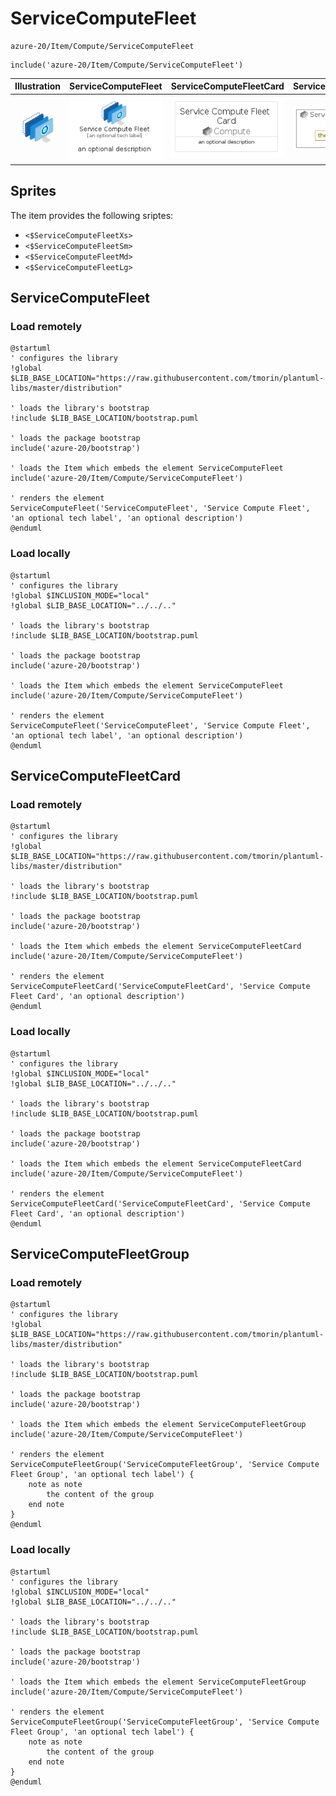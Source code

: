 # ServiceComputeFleet


```text
azure-20/Item/Compute/ServiceComputeFleet
```

```text
include('azure-20/Item/Compute/ServiceComputeFleet')
```



| Illustration | ServiceComputeFleet | ServiceComputeFleetCard | ServiceComputeFleetGroup |
| :---: | :---: | :---: | :---: |
| ![illustration for Illustration](../../../azure-20/Item/Compute/ServiceComputeFleet.png) | ![illustration for ServiceComputeFleet](../../../azure-20/Item/Compute/ServiceComputeFleet.Local.png) | ![illustration for ServiceComputeFleetCard](../../../azure-20/Item/Compute/ServiceComputeFleetCard.Local.png) | ![illustration for ServiceComputeFleetGroup](../../../azure-20/Item/Compute/ServiceComputeFleetGroup.Local.png) |



## Sprites
The item provides the following sriptes:

- `<$ServiceComputeFleetXs>`
- `<$ServiceComputeFleetSm>`
- `<$ServiceComputeFleetMd>`
- `<$ServiceComputeFleetLg>`





## ServiceComputeFleet

### Load remotely
```plantuml
@startuml
' configures the library
!global $LIB_BASE_LOCATION="https://raw.githubusercontent.com/tmorin/plantuml-libs/master/distribution"

' loads the library's bootstrap
!include $LIB_BASE_LOCATION/bootstrap.puml

' loads the package bootstrap
include('azure-20/bootstrap')

' loads the Item which embeds the element ServiceComputeFleet
include('azure-20/Item/Compute/ServiceComputeFleet')

' renders the element
ServiceComputeFleet('ServiceComputeFleet', 'Service Compute Fleet', 'an optional tech label', 'an optional description')
@enduml
```

### Load locally
```plantuml
@startuml
' configures the library
!global $INCLUSION_MODE="local"
!global $LIB_BASE_LOCATION="../../.."

' loads the library's bootstrap
!include $LIB_BASE_LOCATION/bootstrap.puml

' loads the package bootstrap
include('azure-20/bootstrap')

' loads the Item which embeds the element ServiceComputeFleet
include('azure-20/Item/Compute/ServiceComputeFleet')

' renders the element
ServiceComputeFleet('ServiceComputeFleet', 'Service Compute Fleet', 'an optional tech label', 'an optional description')
@enduml
```

## ServiceComputeFleetCard

### Load remotely
```plantuml
@startuml
' configures the library
!global $LIB_BASE_LOCATION="https://raw.githubusercontent.com/tmorin/plantuml-libs/master/distribution"

' loads the library's bootstrap
!include $LIB_BASE_LOCATION/bootstrap.puml

' loads the package bootstrap
include('azure-20/bootstrap')

' loads the Item which embeds the element ServiceComputeFleetCard
include('azure-20/Item/Compute/ServiceComputeFleet')

' renders the element
ServiceComputeFleetCard('ServiceComputeFleetCard', 'Service Compute Fleet Card', 'an optional description')
@enduml
```

### Load locally
```plantuml
@startuml
' configures the library
!global $INCLUSION_MODE="local"
!global $LIB_BASE_LOCATION="../../.."

' loads the library's bootstrap
!include $LIB_BASE_LOCATION/bootstrap.puml

' loads the package bootstrap
include('azure-20/bootstrap')

' loads the Item which embeds the element ServiceComputeFleetCard
include('azure-20/Item/Compute/ServiceComputeFleet')

' renders the element
ServiceComputeFleetCard('ServiceComputeFleetCard', 'Service Compute Fleet Card', 'an optional description')
@enduml
```

## ServiceComputeFleetGroup

### Load remotely
```plantuml
@startuml
' configures the library
!global $LIB_BASE_LOCATION="https://raw.githubusercontent.com/tmorin/plantuml-libs/master/distribution"

' loads the library's bootstrap
!include $LIB_BASE_LOCATION/bootstrap.puml

' loads the package bootstrap
include('azure-20/bootstrap')

' loads the Item which embeds the element ServiceComputeFleetGroup
include('azure-20/Item/Compute/ServiceComputeFleet')

' renders the element
ServiceComputeFleetGroup('ServiceComputeFleetGroup', 'Service Compute Fleet Group', 'an optional tech label') {
    note as note
        the content of the group
    end note
}
@enduml
```

### Load locally
```plantuml
@startuml
' configures the library
!global $INCLUSION_MODE="local"
!global $LIB_BASE_LOCATION="../../.."

' loads the library's bootstrap
!include $LIB_BASE_LOCATION/bootstrap.puml

' loads the package bootstrap
include('azure-20/bootstrap')

' loads the Item which embeds the element ServiceComputeFleetGroup
include('azure-20/Item/Compute/ServiceComputeFleet')

' renders the element
ServiceComputeFleetGroup('ServiceComputeFleetGroup', 'Service Compute Fleet Group', 'an optional tech label') {
    note as note
        the content of the group
    end note
}
@enduml
```

